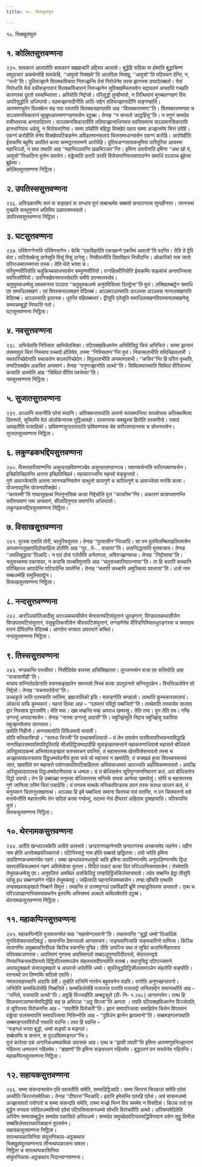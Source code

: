 ```yaml
---
title: १०. भिक्खुसंयुत्तं

---
```

१०. भिक्खुसंयुत्तं  


## १. कोलितसुत्तवण्णना

२३५. सावकानं आलापोति सावकानं सब्रह्मचारिं उद्दिस्स आलापो। बुद्धेहि सदिसा मा होमाति बुद्धाचिण्णं समुदाचारं अकथेन्तेहि सावकेहि, ‘‘आवुसो भिक्खवे’’ति आलपिता भिक्खू, ‘‘आवुसो’’ति पटिवचनं देन्ति, न, ‘‘भन्ते’’ति। दुतियज्झाने वितक्‍कविचारा निरुज्झन्ति तेसं निरोधेनेव तस्स झानस्स उप्पादेतब्बतो। येसं निरोधाति येसं वचीसङ्गारानं वितक्‍कविचारानं निरुज्झनेन सुविक्खम्भितभावेन सद्दायतनं अप्पवत्तिं गच्छति कारणस्स दूरतो पस्सम्भितत्ता। अरियोति निद्दोसो। परिसुद्धो तुण्हीभावो, न तित्थियानं मूगब्बतग्गहणं विय अपरिसुद्धोति अधिप्पायो। पठमज्झानादीनीति आदि-सद्देन ततियज्झानादीनि सङ्गण्हाति।  
आरम्मणभूतेन वितक्‍केन सह गता पवत्ताति वितक्‍कसहगताति आह ‘‘वितक्‍कारम्मणा’’ति। वितक्‍कारम्मणता च सञ्‍ञामनसिकारानं सुखुमआरम्मणग्गहणवसेन दट्ठब्बा। तेनाह ‘‘न सन्ततो उपट्ठहिंसू’’ति। न पगुणं सम्मदेव वसीभावस्स अनापादितत्ता। सञ्‍ञामनसिकारापीति ततियज्झानाधिगमाय पवत्तियमाना सञ्‍ञामनसिकारापि हानभागियाव अहेसुं, न विसेसभागिया। सम्मा ठपेहीति बहिद्धा विक्खेपं पहाय सम्मा अज्झत्तमेव चित्तं ठपेहि। एकग्गं करोहीति तेनेव विक्खेपपटिबाहनेन अविहतमानसताय चित्तसमाधानवसेन एकग्गं करोहि। आरोपेहीति ईसकम्पि बहुम्पि अपतितं कत्वा कम्मट्ठानारम्मणे आरोपेहि। दुतियअग्गसावकभूमिया पारिपूरिया आयस्मा महाभिञ्‍ञो, न यथा तथाति आह ‘‘महाभिञ्‍ञतन्ति छळभिञ्‍ञत’’न्ति। इमिना उपायेनाति इमिना ‘‘अथ खो मं, आवुसो’’तिआदिना वुत्तेन उपायेन। वड्ढेत्वाति उत्तरि उत्तरि विसेसभागियभावापादनेन समाधिं पञ्‍ञञ्‍च ब्रूहेत्वा ब्रूहेत्वा।  
कोलितसुत्तवण्णना निट्ठिता।  


## २. उपतिस्ससुत्तवण्णना

२३६. अतिउळारम्पि सत्तं वा सङ्खारं वा सन्धाय वुत्तं सब्बत्थमेव सब्बसो छन्दरागस्स सुप्पहीनत्ता। जाननत्थं पुच्छति सत्थुगुणानं अतिविय उळारतमभावतो।  
उपतिस्ससुत्तवण्णना निट्ठिता।  


## ३. घटसुत्तवण्णना

२३७. परिवेणग्गेनाति परिवेणभागेन। केचि ‘‘एकविहारेति एकच्छन्‍ने एकस्मिं आवासे’’ति वदन्ति। तेति ते द्वेपि थेरा। पाटियेक्‍केसु ठानेसूति विसुं विसुं ठानेसु। निसीदन्तीति दिवाविहारं निसीदन्ति। ओळारिको नाम जातो परित्तधम्मारम्मणत्ता तस्स। तेति थेरो भगवा च।  
परिपुण्णवीरियोति चतुकिच्‍चसाधनवसेन सम्पुण्णवीरियो। पग्गहितवीरियोति ईसकम्पि सङ्कोचं अनापज्‍जित्वा पवत्तितवीरियो। उपनिक्खेपनमत्तस्सेवाति समीपे ठपनमत्तस्सेव।  
चतुभूमकधम्मेसु लब्भमानत्ता पञ्‍ञाय ‘‘चतुभूमकधम्मे अनुपविसित्वा ठितट्ठेना’’ति वुत्तं। लक्खितब्बट्ठेन समाधि एव समाधिलक्खणं। एवं विपस्सनालक्खणं वेदितब्बं। अञ्‍ञमञ्‍ञस्साति अञ्‍ञस्स अञ्‍ञस्स नानालक्खणाति वेदितब्बं। अञ्‍ञस्साति इतरस्स। धुरन्ति वहितब्बभारं। द्वीसुपि एतेसूति समाधिलक्खणविपस्सनालक्खणेसु सम्मासम्बुद्धो निप्फत्तिं गतो।  
घटसुत्तवण्णना निट्ठिता।  


## ४. नवसुत्तवण्णना

२३८. अभिचेतसि निस्सिता आभिचेतसिका। पटिपक्खविधमनेन अभिविसिट्ठं चित्तं अभिचित्तं। यस्मा झानानं तंसम्पयुत्तं चित्तं निस्साय पच्‍चयो होतियेव, तस्मा ‘‘निस्सितान’’न्ति वुत्तं। निकामलाभीति यथिच्छितलाभी । यथापरिच्छेदेनाति यथाकतेन कालपरिच्छेदेन। विपुललाभीति अप्पमाणलाभी। ‘‘कसिर’’न्ति हि परित्तं वुच्‍चति, तप्पटिपक्खेन अकसिरं अप्पमाणं। तेनाह ‘‘पगुणज्झानोति अत्थो’’ति। सिथिलमारब्भाति सिथिलं वीरियारम्भं कत्वाति अत्थोति आह ‘‘सिथिलं वीरियं पवत्तेत्वा’’ति।  
नवसुत्तवण्णना निट्ठिता।  


## ५. सुजातसुत्तवण्णना

२३९. अञ्‍ञानि रूपानीति परेसं रूपानि। अतिक्‍कन्तरूपोति अत्तनो रूपसम्पत्तिया रूपसोभाय अतिक्‍कमित्वा ठितरूपो, सुचिरम्पि वेलं ओलोकेन्तस्स तुट्ठिआवहो। दस्सनस्स चक्खुस्स हितोति दस्सनीयो। पसादं आवहतीति पासादिको। छविवण्णसुन्दरतायाति छविवण्णस्स चेव सरीरसण्ठानस्स च सोभनभावेन।  
सुजातसुत्तवण्णना निट्ठिता।  


## ६. लकुण्डकभद्दियसुत्तवण्णना

२४०. विरूपसरीरवण्णन्ति असुन्दरछविवण्णञ्‍चेव असुन्दरसण्ठानञ्‍च। पमाणवसेनाति सरीरप्पमाणवसेन। इच्छितिच्छितन्ति अत्तना इच्छितिच्छितं। महासारज्‍जन्ति महन्तो मङ्कुभावो।  
गुणे आवज्‍जेत्वाति अत्तना जाननकनियामेन सत्थुनो कायगुणे च चारित्तगुणे च आवज्‍जेत्वा मनसि कत्वा।  
योजनावट्टन्ति योजनपरिक्खेपं।  
‘‘कायस्मी’’ति गाथासुखत्थं निरनुनासिकं कत्वा निद्देसोति वुत्तं ‘‘कायस्मि’’न्ति। अकारणं कायप्पमाणन्ति सरीरप्पमाणं नाम अप्पमाणं, सीलादिगुणाव पमाणन्ति अधिप्पायो।  
लकुण्डकभद्दियसुत्तवण्णना निट्ठिता।  


## ७. विसाखसुत्तवण्णना

२४१. पुरस्स एसाति पोरी, चातुरिययुत्तता। तेनाह ‘‘पुरवासीन’’न्तिआदि। सा पन दुतविलम्बितखलितवसेन अप्पसन्‍नलूखतादिदोसरहिता होतीति आह ‘‘पुर…पे॰… वाचाया’’ति। असन्दिद्धायाति मुत्तवाचाय। तेनाह ‘‘अपलिबुद्धाया’’तिआदि। न एलं दोसं गलेतीति अनेलगला, अविरुज्झनवाचा। तेनाह ‘‘निद्दोसाया’’ति। चतुसच्‍चस्स पकासका, न कदाचि सच्‍चविमुत्ताति आह ‘‘चतुसच्‍चपरियापन्‍नाया’’ति। ता हि चत्तारि सच्‍चानि परिच्छिज्‍ज आपादेन्ति पटिपादेन्ति पवत्तेन्ति। तेनाह ‘‘चत्तारि सच्‍चानि अमुञ्‍चित्वा पवत्ताया’’ति। धजो नाम सब्बधम्मेहि समुस्सितट्ठेन।  
विसाखसुत्तवण्णना निट्ठिता।  


## ८. नन्दसुत्तवण्ण्णना

२४२. आरञ्‍ञिकोतिआदीसु अरञ्‍ञकथासीसेन सेनासनपटिसंयुत्तानं धुतङ्गानं, पिण्डपातकथासीसेन पिण्डपातपटिसंयुत्तानं, पंसुकूलिकसीसेन चीवरपटिसंयुत्तानं, तग्गहणेनेव वीरियनिस्सितधुतङ्गस्स च समादाय वत्तनं दीपितन्ति वेदितब्बं। आगतेन भगवता अपरभागे कथितं।  
नन्दसुत्तवण्णना निट्ठिता।  


## ९. तिस्ससुत्तवण्णना

२४३. भण्डकन्ति पत्तचीवरं। निसीदियेव वत्तस्स असिक्खितत्ता। तुज्‍जनत्थेन वाचा एव सत्तियोति आह ‘‘वाचासत्तीही’’ति।  
वाचाय सन्‍नितोदकेनाति वचनसङ्खातेन समन्ततो निच्‍चं कत्वा उपतुदनतो सन्‍नितुदकेन। विभत्तिअलोपेन सो निद्देसो। तेनाह ‘‘वचनपतोदेना’’ति।  
उच्‍चकुले जाति एतस्साति जातिमा, ब्रह्मजातिको इसि। मातङ्गोति चण्डालो। तत्थाति कुम्भकारसालायं। ओकासं याचि कुम्भकारं। महन्तं दिस्वा आह – ‘‘पठमतरं पविट्ठो पब्बजितो’’ति। तत्थेवाति तस्सायेव सालाय द्वारं निस्साय द्वारसमीपे। मेति मया। खम मय्हन्ति मय्हं अपराधं खमस्सु। तेति तया। पुन तेति तव। गण्हि उग्गन्तुं अप्पदानवसेन। तेनाह ‘‘नास्स उग्गन्तुं अदासी’’ति। पबुज्झिंसूति निद्दाय पबुज्झिंसु पकतिया पबुज्झनवेलाय उपगतत्ता।  
छवोति निहीनो। अनन्तमायोति विविधमायो मायावी।  
सोति मत्तिकापिण्डो। ‘‘सत्तधा भिज्‍जी’’ति एत्थायमधिप्पायो – यं तेन तापसेन पारमितापरिभावनसमिद्धाहि नानाविहारसमापत्तिपरिपूरिताहि सीलदिट्ठिसम्पदादीहि सुसङ्खतसन्ताने महाकरुणाधिवासे महासत्ते बोधिसत्ते अरियूपवादकम्मं अभिसपसङ्खातं फरुसवचनं पवत्तितं, तं महासत्तस्स खेत्तविसेसभावतो तस्स च अज्झासयफरुसताय दिट्ठधम्मवेदनीयं हुत्वा सचे सो महासत्तं न खमापेति, तं कक्खळं हुत्वा विपच्‍चनसभावं जातं, खमापिते पन महासत्ते पयोगसम्पत्तिपटिबाहितत्ता अविपाकधम्मतं आपज्‍जति अहोसिकम्मभावतो। अयञ्हि अरियूपवादपापस्स दिट्ठधम्मवेदनीयस्स च धम्मता। यं तं बोधिसत्तेन सूरियुग्गमननिवारणं कतं, अयं बोधिसत्तेन दिट्ठो उपायो। तेन हि उब्बाळ्हा मनुस्सा बोधिसत्तस्स सन्तिके तापसं आनेत्वा खमापेसुं। सोपि च महासत्तस्स गुणे जानित्वा तस्मिं चित्तं पसादेसि। यं पनस्स मत्थके मत्तिकापिण्डस्स ठपनं तस्स सत्तधा फालनं कतं, तं मनुस्सानं चित्तानुरक्खणत्थं। अञ्‍ञथा हि इमे पब्बजिता समाना चित्तस्स वसं वत्तन्ति, न पन चित्तमत्तनो वसे वत्तापेन्तीति महासत्तम्पि तेन सदिसं कत्वा गण्हेय्युं, तदस्स नेसं दीघरत्तं अहिताय दुक्खायाति। पतिरूपन्ति युत्तं।  
तिस्ससुत्तवण्णना निट्ठिता।  


## १०. थेरनामकसुत्तवण्णना

२४४. अतीते खन्धपञ्‍चकेति अतीते अत्तभावे। छन्दरागप्पहानेनाति छन्दरागस्स अच्‍चन्तमेव जहनेन। पहीनं नाम होति अनपेक्खपरिच्‍चागतो। पटिनिस्सट्ठं नाम होति सब्बसो छड्डितत्ता। तयो भवेति इमिना उपादिण्णकधम्मानंयेव गहणं। सब्बा खन्धायतनधातुयो चाति इमिना उपादिण्णानम्पि अनुपादिण्णानम्पि द्विधा पवत्तलोकियधम्मानं गहणं अविसेसेत्वा वुत्तत्ता। विदितं पाकटं कत्वा ठितं परिञ्‍ञाभिसमयवसेन। तेस्वेवाति तेभूमकधम्मेसु एव। अनुपलित्तं अमथितं असंकिलिट्ठं तण्हादिट्ठिसंकिलेसाभावतो। तदेव सब्बन्ति हेट्ठा तीसुपि पदेसु इध सब्बग्गहणेन गहितं तेभूमकवट्टं। जहित्वाति पहानाभिसमयवसेन। तण्हा खीयति एत्थाति तण्हक्खयसङ्खाते निब्बाने विमुत्तं। तमहन्ति तं उत्तमपुग्गलं एकविहारिं ब्रूमि तण्हादुतियस्स अभावतो। एत्थ च परिञ्‍ञापहानाभिसमयकथनेन इतरम्पि अभिसमयं अत्थतो कथितमेवाति दट्ठब्बं।  
थेरनामकसुत्तवण्णना निट्ठिता।  


## ११. महाकप्पिनसुत्तवण्णना

२४५. महाकप्पिनोति पूजावचनमेतं यथा ‘‘महामोग्गल्‍लानो’’ति। तथारूपन्ति ‘‘बुद्धो धम्मो’’तिआदिकं गुणविसेसवन्तपटिबद्धं। सासनन्ति देसन्तरतो आगतवचनं। जङ्घवाणिजाति जङ्घचारिनो वाणिजा। किञ्‍चि सासनन्ति अपुब्बपवत्तिदीपकं किञ्‍चि वचनन्ति पुच्छि। पीति उप्पज्‍जि यथा तं सुचिरं कताभिनीहारताय परिपक्‍कञाणस्स। अपरिमाणं गुणस्स अपरिमाणतो सब्बञ्‍ञुगुणपरिदीपनतो, सेसरतनद्वये निय्यानिकभावदीपनतो दिट्ठिसीलसामञ्‍ञेन संहतभावदीपनतोति वत्तब्बं। यथानुसिट्ठं पटिपज्‍जमाने अपायदुक्खतो संसारदुक्खतो च अपतन्ते धारेतीति धम्मो। सुपरिसुद्धदिट्ठिसीलसामञ्‍ञेन संहतोति सङ्घोति। रतनत्थो पन तिण्णम्पि सदिसो एवाति।  
नवसतसहस्सानि अदासि देवी। तुम्हेति राजिनिं गारवेन बहुवचनेन वदति। रागोति अनुगच्छन्तरागो।  
जनितेति कम्मकिलेसेहि निब्बत्तिते। कम्मकिलेसेहि पजातत्ता पजाति पजासद्दो जनितसद्देन समानत्थोति आह – ‘‘जनिते, पजायाति अत्थो’’ति। अट्ठहि विज्‍जाहीति अम्बट्ठसुत्ते (दी॰ नि॰ १.२७८) आगतनयेन। तत्थ हि विपस्सनाञाणमनोमयिद्धीहि सह छ अभिञ्‍ञा ‘‘अट्ठ विज्‍जा’’ति आगता । तपति पटिपक्खविधमनेन विज्‍जोतति, तं सूरियस्स विरोचनन्ति आह – ‘‘तपतीति विरोचती’’ति। झानं समापज्‍जित्वा समाहितेन चित्तेन विपस्सनं वड्ढेत्वा फलसमापत्तिं समापज्‍जित्वा निसिन्‍नोति आह – ‘‘दुविधेन झानेन झायमानो’’ति। सब्बमङ्गलगाथाति सब्बमङ्गलाविरोधी गाथाति वदन्ति। तथा हि वदन्ति –  
‘‘मङ्गलं भगवा बुद्धो, धम्मो सङ्घो च मङ्गलं।  
सब्बेसम्पि च सत्तानं, स पुञ्‍ञवितमङ्गल’’न्ति॥  
पूजं कारेत्वा एकं अगारिकधम्मकथिकं उपासकं आह। एत्थ च ‘‘झायी तपती’’ति इमिना आरम्मणूपनिज्झानानं गहितत्ता धम्मरतनं गहितमेव। ‘‘ब्राह्मणो’’ति इमिना सङ्घरतनं गहितमेव। बुद्धरतनं पन सरूपेनेव गहितन्ति।  
महाकप्पिनसुत्तवण्णना निट्ठिता।  


## १२. सहायकसुत्तवण्णना

२४६. सम्मा संसन्दनवसेन एति पवत्ततीति समेति, सम्मादिट्ठिआदि। सम्मा चिररत्तं चिरकालं समेति एतेसं अत्थीति चिररत्तंसमेतिका। तेनाह ‘‘दीघरत्त’’न्तिआदि। इदानि इमेसन्ति एतरहि एतेसं। अयं सासनधम्मो अज्झासयतो पयोगतो च सम्मा संसन्दति समेति, तस्मा मज्झे भिन्‍नं विय सममेव न विसदिसं। किञ्‍च ततो एव बुद्धेन भगवता पवेदितधम्मविनये एतेसं पटिपत्तिसासनधम्मो सोभति विरोचतीति अत्थो। अरियप्पवेदितेति अरियेन सम्मासम्बुद्धेन सम्मदेव पकासिते अरियधम्मे। सम्मदेव समुच्छेदपटिप्पस्सद्धिविनयानं वसेन सुट्ठु विनीता सब्बकिलेसदरथपरिळाहानं वूपसमेन।  
सहायकसुत्तवण्णना निट्ठिता।  
सारत्थप्पकासिनिया संयुत्तनिकाय-अट्ठकथाय  
भिक्खुसंयुत्तवण्णनाय लीनत्थप्पकासना समत्ता।  
निट्ठिता च सारत्थप्पकासिनिया  
संयुत्तनिकाय-अट्ठकथाय निदानवग्गवण्णना।  